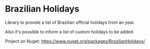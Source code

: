# Brazilian Holidays

Library to provide a list of Brazilian official holidays from an year.

Also it's possible to inform a list of custom holidays to be added.

Project on Nuget: https://www.nuget.org/packages/BrazilianHolidays/
